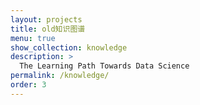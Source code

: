 ```yaml
---
layout: projects
title: old知识图谱
menu: true
show_collection: knowledge
description: >
  The Learning Path Towards Data Science
permalink: /knowledge/
order: 3
---
```


